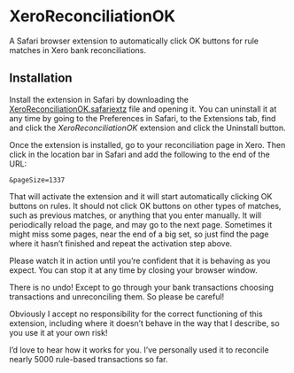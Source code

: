 XeroReconciliationOK
====================

A Safari browser extension to automatically click OK buttons for rule matches in Xero bank reconciliations.

Installation
------------
Install the extension in Safari by downloading the [XeroReconciliationOK.safariextz](https://raw.github.com/karlvr/XeroReconciliationOK/blob/master/XeroReconciliationOK.safariextz) file and opening it.
You can uninstall it at any time by going to the Preferences in Safari, to the Extensions tab, 
find and click the *XeroReconciliationOK* extension and click the Uninstall button.

Once the extension is installed, go to your reconciliation page in Xero. Then click in the location bar
in Safari and add the following to the end of the URL:

`&pageSize=1337`

That will activate the extension and it will start automatically clicking OK buttons on rules. 
It should not click OK buttons on other types of matches, such as previous matches, or anything 
that you enter manually. It will periodically reload the page, and may go to the next page. Sometimes 
it might miss some pages, near the end of a big set, so just find the page where it hasn’t finished 
and repeat the activation step above.

Please watch it in action until you’re confident that it is behaving as you expect. You can stop it
at any time by closing your browser window. 

There is no undo! Except to go through your bank transactions choosing transactions and unreconciling them. 
So please be careful!

Obviously I accept no responsibility for the correct functioning of this extension, including where
it doesn’t behave in the way that I describe, so you use it at your own risk!

I’d love to hear how it works for you. I’ve personally used it to reconcile nearly 5000 rule-based 
transactions so far.

